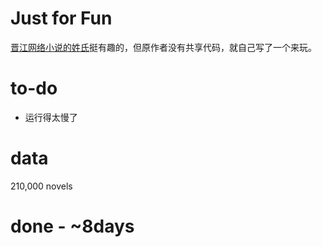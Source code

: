 # Just for Fun
[晋江网络小说的姓氏](https://www.douban.com/note/590741250/?start=200)挺有趣的，但原作者没有共享代码，就自己写了一个来玩。

# to-do
- 运行得太慢了

# data
210,000 novels

# done - ~8days
